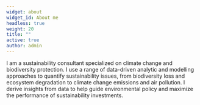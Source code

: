 ```yaml
---
widget: about
widget_id: About me
headless: true
weight: 20
title: ""
active: true
author: admin
---
```

I am a sustainability consultant specialized on climate change and biodiversity protection. I use a range of data-driven analytic and modelling approaches to quantify sustainability issues, from biodiversity loss and ecosystem degradation to climate change emissions and air pollution. I derive insights from data to help guide environmental policy and maximize the performance of sustainability investments.